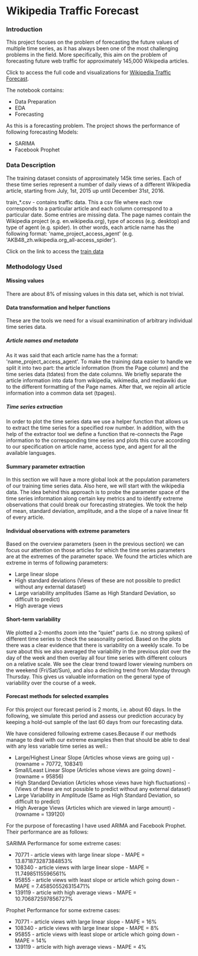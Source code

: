 # Wikipedia Traffic Forecast
### Introduction

This project focuses on the problem of forecasting the future values of multiple time series, as it has always been one of the most challenging problems in the field. More specifically, this aim on the problem of forecasting future web traffic for approximately 145,000 Wikipedia articles.

Click to access the full code and visualizations for [Wikipedia Traffic Forecast](https://github.com/aprasad13/Wikipedia_Traffic_Forecast/blob/master/Code_WebView_V3.ipynb). 

The notebook contains:
- Data Preparation
- EDA
- Forecasting

As this is a forecasting problem. The project shows the performance of following forecasting Models:
- SARIMA
- Facebook Prophet

### Data Description

The training dataset consists of approximately 145k time series. Each of these time series represent a number of daily views of a different Wikipedia article, starting from July, 1st, 2015 up until December 31st, 2016.

train_*.csv - contains traffic data. This a csv file where each row corresponds to a particular article and each column correspond to a particular date. Some entries are missing data. The page names contain the Wikipedia project (e.g. en.wikipedia.org), type of access (e.g. desktop) and type of agent (e.g. spider). In other words, each article name has the following format: 'name_project_access_agent' (e.g. 'AKB48_zh.wikipedia.org_all-access_spider').

Click on the link to access the [train data](https://drive.google.com/file/d/1tx_PNttgS-76EXMCSntWI1r4Rv1MLJfa/view?usp=sharing)

### Methodology Used
#### Missing values

There are about 8% of missing values in this data set, which is not trivial.

#### Data transformation and helper functions
These are the tools we need for a visual examinination of arbitrary individual time series data.

##### Article names and metadata
As it was said that each article name has the a format: 'name_project_access_agent'. To make the training data easier to handle we split it into two part: the article information (from the Page column) and the time series data (tdates) from the date columns. We briefly separate the article information into data from wikipedia, wikimedia, and mediawiki due to the different formatting of the Page names. After that, we rejoin all article information into a common data set (tpages).

##### Time series extraction
In order to plot the time series data we use a helper function that allows us to extract the time series for a specified row number. In addition, with the help of the extractor tool we define a function that re-connects the Page information to the corresponding time series and plots this curve according to our specification on article name, access type, and agent for all the available languages.

#### Summary parameter extraction
In this section we will have a more global look at the population parameters of our training time series data. Also here, we will start with the wikipedia data. The idea behind this approach is to probe the parameter space of the time series information along certain key metrics and to identify extreme observations that could break our forecasting strategies. We took the help of mean, standard deviation, amplitude, and a the slope of a naive linear fit of every article.

#### Individual observations with extreme parameters
Based on the overview parameters (seen in the previous section) we can focus our attention on those articles for which the time series parameters are at the extremes of the parameter space. We found the articles which are extreme in terms of following parameters:

- Large linear slope
- High standard deviations (Views of these are not possible to predict without any external dataset)
- Large variability amplitudes (Same as High Standard Deviation, so difficult to predict)
- High average views

#### Short-term variability
We plotted a 2-months zoom into the “quiet” parts (i.e. no strong spikes) of different time series to check the seasonality period. Based on the plots there was a clear evidence that there is variability on a weekly scale. To be sure about this we also averaged the variability in the previous plot over the day of the week and then overlay all four time series with different colours on a relative scale. We see the clear trend toward lower viewing numbers on the weekend (Fri/Sat/Sun), and also a declining trend from Monday through Thursday. This gives us valuable information on the general type of variability over the course of a week. 

#### Forecast methods for selected examples
For this project our forecast period is 2 monts, i.e. about 60 days. In the following, we simulate this period and assess our prediction accuracy by keeping a hold-out sample of the last 60 days from our forecasting data.

We have considered following extreme cases.Because if our methods manage to deal with our extreme examples then that should be able to deal with any less variable time series as well.:

- Large/Highest Linear Slope (Articles whose views are going up) - (rowname = 70772, 108341)
- Small/Least Linear Slope (Articles whose views are going down) - (rowname = 95856)
- High Standard Deviation (Articles whose views have high fluctuations) - (Views of these are not possible to predict without any external dataset)
- Large Variability in Amplitude (Same as High Standard Deviation, so difficult to predict)
- High Average Views (Articles which are viewed in large amount) - (rowname = 139120)

For the purpose of forecasting I have used ARIMA and Facebook Prophet. Their performance are as follows:

SARIMA Performance for some extreme cases:
- 70771 - article views with large linear slope - MAPE = 13.871873287384853%
- 108340 - article views with large linear slope - MAPE = 11.74985115596561%
- 95855 - article views with least slope or article which going down - MAPE = 7.458505526315471%
- 139119 - article with high average views - MAPE = 10.706872597856727%

Prophet Performance for some extreme cases:
- 70771 - article views with large linear slope - MAPE = 16%
- 108340 - article views with large linear slope - MAPE = 8%
- 95855 - article views with least slope or article which going down - MAPE = 14%
- 139119 - article with high average views - MAPE = 4%
